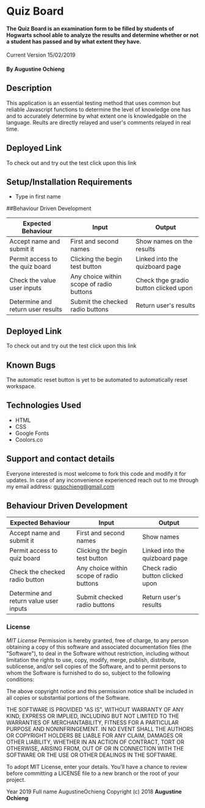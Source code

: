 # Quiz Board
#### The Quiz Board is an examination form to be filled by students of Hogwarts school able to analyze the results and determine whether or not a student has passed and by what extent they have.
Current Version 15/02/2019

#### By **Augustine Ochieng**

## Description
This application is an essential testing method that uses common but reliable Javascript functions to determine the level of knowledge one has and to accurately determine by what extent one is knowledgable on the language. Reults are directly relayed and user's comments relayed in real time.

## Deployed Link
To check out and try out the test click upon this link

## Setup/Installation Requirements
* Type in first name

##Behaviour Driven Development

| Expected   Behaviour              | Input                             | Output               |
|-----------------------------------|-----------------------------------|----------------------|
| Accept name and submit it         | First and second names            | Show names on the results        |
| Permit access to the quiz board   | Clicking the begin test button    | Linked into the quizboard page   |
| Check the value user inputs       | Any choice within scope of radio buttons   | Check thge gradio button clicked upon     |
| Determine and return user results| Submit the checked radio buttons | Return user's results       |

## Deployed Link
To check out and try out the test click upon this link

## Known Bugs
The automatic reset button is yet to be automated to automatically reset workspace.

## Technologies Used
* HTML
* CSS
* Google Fonts
* Coolors.co

## Support and contact details
Everyone interested is most welcome to fork this code and modify it for updates. In case of any inconvenience experienced reach out to me through my email address: gusochieng@gmail.com

## Behaviour Driven Development
| Expected Behaviour     | Input                    | Output                 |
|------------------------|--------------------------|------------------------|
| Accept name and submit it| First and second names | Show names             |
| Permit access to quiz board| Clicking thr begin test button| Linked into the quizboard page|
| Check the checked radio button| Any choice within scope of radio buttons| Check radio button clicked upon|
| Determine and return value user inputs| Submit checked radio buttons| Return user's results|

### License
*MIT License*
Permission is hereby granted, free of charge, to any person obtaining a copy of this software and associated documentation files (the "Software"), to deal in the Software without restriction, including without limitation the rights to use, copy, modify, merge, publish, distribute, sublicense, and/or sell copies of the Software, and to permit persons to whom the Software is furnished to do so, subject to the following conditions:

The above copyright notice and this permission notice shall be included in all copies or substantial portions of the Software.

THE SOFTWARE IS PROVIDED "AS IS", WITHOUT WARRANTY OF ANY KIND, EXPRESS OR IMPLIED, INCLUDING BUT NOT LIMITED TO THE WARRANTIES OF MERCHANTABILITY, FITNESS FOR A PARTICULAR PURPOSE AND NONINFRINGEMENT. IN NO EVENT SHALL THE AUTHORS OR COPYRIGHT HOLDERS BE LIABLE FOR ANY CLAIM, DAMAGES OR OTHER LIABILITY, WHETHER IN AN ACTION OF CONTRACT, TORT OR OTHERWISE, ARISING FROM, OUT OF OR IN CONNECTION WITH THE SOFTWARE OR THE USE OR OTHER DEALINGS IN THE SOFTWARE.

To adopt MIT License, enter your details. You’ll have a chance to review before committing a LICENSE file to a new branch or the root of your project.

Year
2019
Full name
AugustineOchieng
Copyright (c) 2018 **Augustine Ochieng**
  
